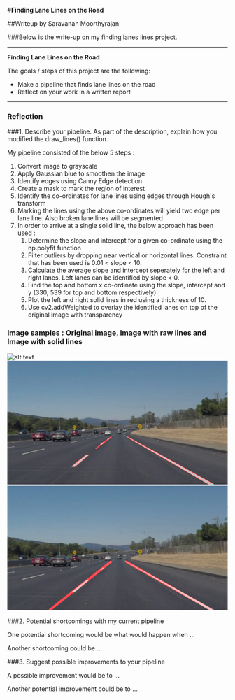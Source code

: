 #**Finding Lane Lines on the Road** 

##Writeup by Saravanan Moorthyrajan

###Below is the write-up on my finding lanes lines project.

---

**Finding Lane Lines on the Road**

The goals / steps of this project are the following:
* Make a pipeline that finds lane lines on the road
* Reflect on your work in a written report


[//]: # (Image References)

[image1]: ./test_images/solidWhiteCurve.jpg "Original Image"
[image2]: ./test_images/Output1_solidWhiteCurve.jpg "Image with raw lines"
[image3]: ./test_images/Output2_solidWhiteCurve.jpg "Image with complete lines"

---

### Reflection

###1. Describe your pipeline. As part of the description, explain how you modified the draw_lines() function.

My pipeline consisted of the below 5 steps :

1.  Convert image to grayscale
1.  Apply Gaussian blue to smoothen the image
1.  Identify edges using Canny Edge detection
1.  Create a mask to mark the region of interest
1.  Identify the co-ordinates for lane lines using edges through Hough's transform
1.  Marking the lines using the above co-ordinates will yield two edge per lane line.  Also broken lane lines will be segmented.
1.  In order to arrive at a single solid line, the below approach has been used :
	1. Determine the slope and intercept for a given co-ordinate using the np.polyfit function
	1. Filter outliers by dropping near vertical or horizontal lines.  Constraint that has been used is 0.01 < slope < 10.
	1. Calculate the average slope and intercept seperately for the left and right lanes.  Left lanes can be identified by slope < 0.
	1. Find the top and bottom x co-ordinate using the slope, intercept and y (330, 539 for top and bottom respectively)
	1. Plot the left and right solid lines in red using a thickness of 10.
	1. Use cv2.addWeighted to overlay the identified lanes on top of the original image with transparency


### Image samples : Original image, Image with raw lines and Image with solid lines 

![alt text][image1] ![alt text][image2] ![alt text][image3]


###2. Potential shortcomings with my current pipeline


One potential shortcoming would be what would happen when ... 

Another shortcoming could be ...


###3. Suggest possible improvements to your pipeline

A possible improvement would be to ...

Another potential improvement could be to ...